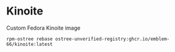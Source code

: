 # Kinoite
Custom Fedora Kinoite image

```
rpm-ostree rebase ostree-unverified-registry:ghcr.io/emblem-66/kinoite:latest
```
